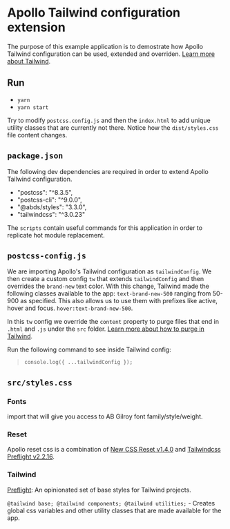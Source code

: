 # Apollo Tailwind configuration extension

The purpose of this example application is to demostrate how Apollo Tailwind configuration can be used, extended and overriden. [Learn more about Tailwind](https://tailwindcss.com/docs/installation).

## Run

- `yarn`
- `yarn start`

Try to modify `postcss.config.js` and then the `index.html` to add unique utility classes that are currently not there. Notice how the `dist/styles.css` file content changes.

## `package.json`

The following dev dependencies are required in order to extend Apollo Tailwind configuration.

- "postcss": "^8.3.5",
- "postcss-cli": "^9.0.0",
- "@abds/styles": "3.3.0",
- "tailwindcss": "^3.0.23"

The `scripts` contain useful commands for this application in order to replicate hot module replacement.

## `postcss-config.js`

We are importing Apollo's Tailwind configuration as `tailwindConfig`. We then create a custom config `tw` that extends `tailwindConfig` and then overrides the `brand-new` text color. With this change, Tailwind made the following classes available to the app: `text-brand-new-500` ranging from 50-900 as specified. This also allows us to use them with prefixes like active, hover and focus. `hover:text-brand-new-500`.

In this `tw` config we override the `content` property to purge files that end in `.html` and `.js` under the `src` folder. [Learn more about how to purge in Tailwind](https://tailwindcss.com/docs/configuration#content).

Run the following command to see inside Tailwind config:

> `console.log({ ...tailwindConfig });`

## `src/styles.css`

### Fonts

import that will give you access to AB Gilroy font family/style/weight.

### Reset

Apollo reset css is a combination of [New CSS Reset v1.4.0](https://github.com/elad2412/the-new-css-reset) and [Tailwindcss Preflight v2.2.16](https://github.com/tailwindlabs/tailwindcss/blob/master/src/css/preflight.css).

### Tailwind

[Preflight](https://tailwindcss.com/docs/preflight): An opinionated set of base styles for Tailwind projects.

`@tailwind base; @tailwind components; @tailwind utilities;` - Creates global css variables and other utility classes that are made available for the app.
